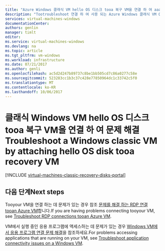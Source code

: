 ```yaml
---
title: "Azure Windows 클래식 VM hello OS 디스크 tooa 복구 VM을 연결 하 여 aaaTroubleshoot | Microsoft Docs"
description: "Tootroubleshoot 연결 하 여 사용 되는 Azure Windows 클래식 VM OS 디스크 tooa 복구 VM hello 하는 방법에 대해 알아봅니다"
services: virtual-machines-windows
documentationCenter: 
authors: genlin
manager: timlt
editor: 
ms.service: virtual-machines-windows
ms.devlang: na
ms.topic: article
ms.tgt_pltfrm: vm-windows
ms.workload: infrastructure
ms.date: 07/21/2017
ms.author: genli
ms.openlocfilehash: ac5d2d247b89737c8be1bb505cd7c86a0277c58e
ms.sourcegitcommit: 523283cc1b3c37c428e77850964dc1c33742c5f0
ms.translationtype: MT
ms.contentlocale: ko-KR
ms.lasthandoff: 10/06/2017
---
```

# <a name="troubleshoot-a-windows-classic-vm-by-attaching-hello-os-disk-tooa-recovery-vm"></a><span data-ttu-id="efe8a-103">클래식 Windows VM hello OS 디스크 tooa 복구 VM을 연결 하 여 문제 해결</span><span class="sxs-lookup"><span data-stu-id="efe8a-103">Troubleshoot a Windows classic VM by attaching hello OS disk tooa recovery VM</span></span>

[!INCLUDE [virtual-machines-classic-recovery-disks-portal](../../../../includes/virtual-machines-classic-recovery-disks-portal.md)]

## <a name="next-steps"></a><span data-ttu-id="efe8a-104">다음 단계</span><span class="sxs-lookup"><span data-stu-id="efe8a-104">Next steps</span></span>
<span data-ttu-id="efe8a-105">Tooyour VM을 연결 하는 데 문제가 있는 경우 참조 [문제를 해결 하는 RDP 연결 tooan Azure VM](../troubleshoot-rdp-connection.md)합니다.</span><span class="sxs-lookup"><span data-stu-id="efe8a-105">If you are having problems connecting tooyour VM, see [Troubleshoot RDP connections tooan Azure VM](../troubleshoot-rdp-connection.md).</span></span> 

<span data-ttu-id="efe8a-106">VM에서 실행 중인 응용 프로그램에 액세스하는 데 문제가 있는 경우 [Windows VM에서 응용 프로그램 연결 문제 해결](../troubleshoot-app-connection.md)을 참조하세요.</span><span class="sxs-lookup"><span data-stu-id="efe8a-106">For problems accessing applications that are running on your VM, see [Troubleshoot application connectivity issues on a Windows VM](../troubleshoot-app-connection.md).</span></span>

